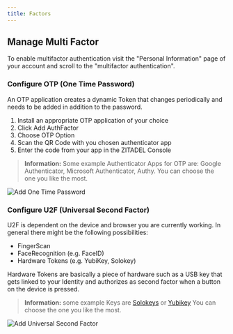 ```yaml
---
title: Factors
---
```


## Manage Multi Factor

To enable multifactor authentication visit the "Personal Information" page of your account and scroll to the "multifactor authentication".

### Configure OTP (One Time Password)

An OTP application creates a dynamic Token that changes periodically and needs to be added in addition to the password. 
1. Install an appropriate OTP application of your choice
2. Click Add AuthFactor
3. Choose OTP Option
4. Scan the QR Code with you chosen authenticator app
5. Enter the code from your app in the ZITADEL Console

> **Information:** Some example Authenticator Apps for OTP are: Google Authenticator, Microsoft Authenticator, Authy. You can choose the one you like the most.

![Add One Time Password](/img/manuals/console_add_otp.gif)

### Configure U2F (Universal Second Factor)

U2F is dependent on the device and browser you are currently working.
In general there might be the following possibilities:
- FingerScan
- FaceRecognition (e.g. FaceID)
- Hardware Tokens (e.g. YubiKey, Solokey)

Hardware Tokens are basically a piece of hardware such as a USB key that gets linked to your Identity and authorizes as second factor when a button on the device is pressed.

> **Information:**  some example Keys are [Solokeys](https://solokeys.com) or [Yubikey](https://www.yubico.com/) You can choose the one you like the most.

![Add Universal Second Factor](/img/manuals/console_add_u2f.gif)



